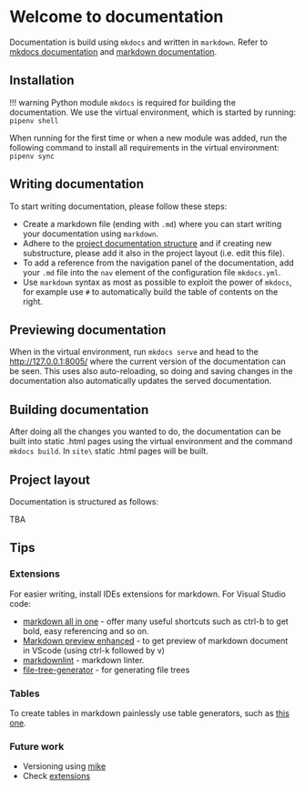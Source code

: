 # Welcome to documentation

Documentation is build using `mkdocs` and written in `markdown`. Refer to [mkdocs documentation](https://www.mkdocs.org) and [markdown documentation](https://www.markdownguide.org/).

## Installation

!!! warning
    Python module `mkdocs` is required for building the documentation. We use the virtual environment, which is started by running:
    `pipenv shell`

When running for the first time or when a new module was added, run the following command to install all requirements in the virtual environment:
`pipenv sync`

## Writing documentation

To start writing documentation, please follow these steps:

* Create a markdown file (ending with `.md`) where you can start writing your documentation using `markdown`.
* Adhere to the [project documentation structure](#project-layout) and if creating new substructure, please add it also in the project layout (i.e. edit this file).
* To add a reference from the navigation panel of the documentation, add your `.md` file into the `nav` element of the configuration file `mkdocs.yml`.
* Use `markdown` syntax as most as possible to exploit the power of `mkdocs`, for example use `#` to automatically build the table of contents on the right.

## Previewing documentation

When in the virtual environment, run `mkdocs serve` and head to the <http://127.0.0.1:8005/> where the current version of the documentation can be seen. This uses also auto-reloading, so doing and saving changes in the documentation also automatically updates the served documentation.

## Building documentation

After doing all the changes you wanted to do, the documentation can be built into static .html pages using the virtual environment and the command `mkdocs build`. In `site\` static .html pages will be built.

## Project layout

Documentation is structured as follows:

TBA

## Tips

### Extensions

For easier writing, install IDEs extensions for markdown. For Visual Studio code:

* [markdown all in one](https://marketplace.visualstudio.com/items?itemName=yzhang.markdown-all-in-one) - offer many useful shortcuts such as ctrl-b to get bold, easy referencing and so on.
* [Markdown preview enhanced](https://marketplace.visualstudio.com/items?itemName=shd101wyy.markdown-preview-enhanced) - to get preview of markdown document in VScode (using ctrl-k followed by v)
* [markdownlint](https://marketplace.visualstudio.com/items?itemName=DavidAnson.vscode-markdownlint) - markdown linter.
* [file-tree-generator](https://marketplace.visualstudio.com/items?itemName=Shinotatwu-DS.file-tree-generator) - for generating file trees

### Tables

To create tables in markdown painlessly use table generators, such as [this one](https://www.tablesgenerator.com/markdown_tables).

### Future work

* Versioning using [mike](https://squidfunk.github.io/mkdocs-material/setup/setting-up-versioning/)
* Check [extensions](https://facelessuser.github.io/pymdown-extensions/extensions/details/)

